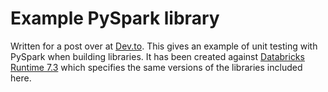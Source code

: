 # Example PySpark library

Written for a post over at [Dev.to](https://dev.to/dazfuller/unit-testing-your-pyspark-library-e5j). This gives an example of unit testing with PySpark when building libraries. It has been created against [Databricks Runtime 7.3](https://docs.databricks.com/release-notes/runtime/7.3.html) which specifies the same versions of the libraries included here.
